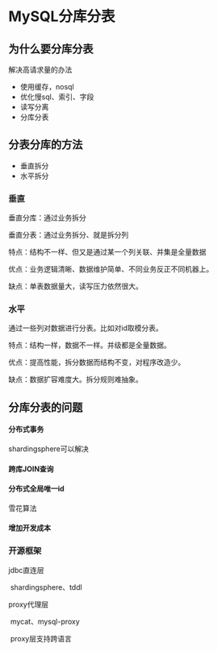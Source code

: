 # MySQL分库分表

## 为什么要分库分表

解决高请求量的办法

- 使用缓存，nosql
- 优化慢sql、索引、字段
- 读写分离
- 分库分表

## 分表分库的方法

- 垂直拆分
- 水平拆分

### 垂直

垂直分库：通过业务拆分

垂直分表：通过业务拆分、就是拆分列

特点：结构不一样、但又是通过某一个列关联、并集是全量数据

优点：业务逻辑清晰、数据维护简单、不同业务反正不同机器上。

缺点：单表数据量大，读写压力依然很大。

### 水平

通过一些列对数据进行分表。比如对id取模分表。

特点：结构一样，数据不一样。并级都是全量数据。

优点：提高性能，拆分数据而结构不变，对程序改造少。

缺点：数据扩容难度大。拆分规则难抽象。

## 分库分表的问题

#### 分布式事务

shardingsphere可以解决

#### 跨库JOIN查询

#### 分布式全局唯一id

雪花算法

#### 增加开发成本

### 开源框架

jdbc直连层

​	shardingsphere、tddl

proxy代理层

​	mycat、mysql-proxy

​	proxy层支持跨语言